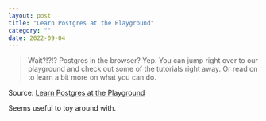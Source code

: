 ```yaml
---
layout: post
title: "Learn Postgres at the Playground"
category: ""
date: 2022-09-04
---
```


>Wait?!?!? Postgres in the browser? Yep. You can jump right over to our playground and check out some of the tutorials right away. Or read on to learn a bit more on what you can do.

Source: [Learn Postgres at the Playground](https://www.crunchydata.com/blog/learn-postgres-at-the-playground)

Seems useful to toy around with.
